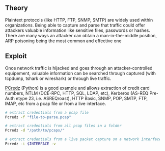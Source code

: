 ## Theory
Plaintext protocols (like HTTP, FTP, SNMP, SMTP) are widely used within organizations. Being able to capture and parse that traffic could offer attackers valuable information like sensitive files, passwords or hashes. There are many ways an attacker can obtain a man-in-the-middle position, ARP poisoning being the most common and effective one
## Exploit
Once network traffic is hijacked and goes through an attacker-controlled equipement, valuable information can be searched through captured (with tcpdump, tshark or wireshark) or through live traffic.

[PCredz](https://github.com/lgandx/PCredz) (Python) is a good example and allows extraction of credit card numbers, NTLM (DCE-RPC, HTTP, SQL, LDAP, etc), Kerberos (AS-REQ Pre-Auth etype 23, i.e. ASREQroast), HTTP Basic, SNMP, POP, SMTP, FTP, IMAP, etc from a pcap file or from a live interface.
```bash
# extract credentials from a pcap file
Pcredz -f "file-to-parse.pcap"

# extract credentials from all pcap files in a folder
Pcredz -d "/path/to/pcaps/"

# extract credentials from a live packet capture on a network interface
Pcredz -i $INTERFACE -v
```